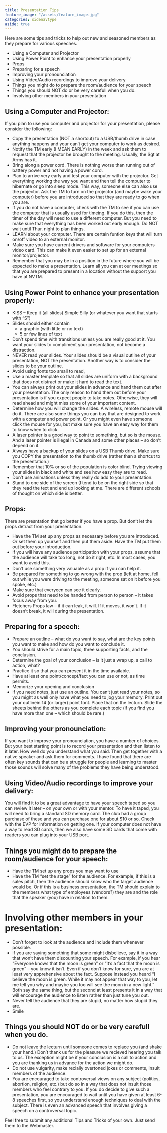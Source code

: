 ```yaml
---
title: Presentation Tips
feature_image: "/assets/feature_image.jpg"
categories: sidenavtype
aside: true
---
```

Here are some tips and tricks to help out new and seasoned members as they prepare for various speeches.

* Using a Computer and Projector
* Using Power Point to enhance your presentation properly
* Props
* Preparing for a speech
* Improving your pronounciation
* Using Video/Audio recordings to improve your delivery
* Things you might do to prepare the room/audience for your speech
* Things you should NOT do or be very carefull when you do.
* Involving other members in your presentation

## Using a Computer and Projector:

If you plan to use you computer and projector for your presentation, please consider the following:

* Copy the presentation (NOT a shortcut) to a USB/thumb drive in case anything happens and your can’t get your computer to work as desired.
* Notify the TM early (I MEAN EARLY) in the week and ask them to request that the projector be brought to the meeting. Usually, the Sgt at Arms has it.
* Bring along a power cord. There is nothing worse than running out of battery power and not having a power cord.
* Plan to arrive very early and test your computer with the projector. Get everything working the way you want and then tell the computer to hibernate or go into sleep mode. This way, someone else can also use the projector. Ask the TM to turn on the projector (and maybe wake your computer) before you are introduced so that they are ready to go when you are.
* If you do not have a computer, check with the TM to see if you can use the computer that is usually used for timeing. If you do this, then the timer of the day will need to use a different computer. But you need to make sure that everything has been worked out early enough. Do NOT wait until Thur. night to plan things.
* LEARN about your computer. There are certain funtion keys that will turn on/off video to an external monitor.
* Make sure you have current drivers and software for your computers video card. This can make it even easier to set up for an external monitor/projector.
* Remember that you may be in a position in the future where you will be expected to make a presentation. Learn all you can at our meetings so that you are prepared to present in a location without the support you have at NVTM.

## Using Power Point to enhance your presentation properly:

* KISS – Keep it (all slides) Simple Silly (or whatever you want that starts with “S”)
* Slides should either contain
  * a graphic (with little or no text)
  * 5 or few lines of text
* Don’t spend time with transitions unless you are really good at it. You want your slides to compliment your presentation, not become a distraction.
* NEVER read your slides. Your slides should be a visual outline of your presentation, NOT the presentation. Another way is to consider the slides to be your outline.
* Avoid using fonts too small to read,
* Use a master template so that all slides are uniform with a background that does not distract or make it hard to read the text.
* You can always print out your slides in advance and hand them out after your presentation. The only reason to hand them out before your presentation is if you expect people to take notes. Otherwise, they will read ahead and might miss some of your important content.
* Determine how you will change the slides. A wireless, remote mouse will do it. There are also some things you can buy that are designed to work with a computer and power point. Or you might even have someone click the mouse for you, but make sure you have an easy way for them to know when to click.
* A laser pointer is a good way to point to something, but so is the mouse. And a laser pointer is illegal in Canada and some other places – so don’t depend on it.
* Always have a backup of your slides on a USB Thumb drive. Make sure you COPY the presentation to the thumb drive (rather than a shortcut to the presentation.)
* Remember that 10% or so of the population is color blind. Trying viewing your slides in black and white and see how easy they are to read.
* Don’t use animations unless they really do add to your presentation.
* Stand to one side of the screen (I tend to be on the right side so that they read the text and end up looking at me. There are different schools of thought on which side is better.

## Props:

There are presntation that go better if you have a prop. But don’t let the props detract from your presentation.

* Have the TM set up any props as necessary before you are introduced. Or set them up yourself and then put them aside. Have the TM put them out before your introduction.
* If you will have any audience participation with your props, assume that the audience will take too long, not do it right, etc. In most cases, you want to avoid this.
* Don’t use something very valuable as a prop if you can help it.
* Be prepared for something to go wrong with the prop (left at home, fell out while you were driving to the meeting, someone sat on it before you spoke, etc.)
* Make sure that everyeen can see it clearly.
* Avoid props that need to be handed from person to person – it takes focus away from you.
* Fletchers Props law – if it can leak, it will. If it moves, it won’t. If it doesn’t break, it will during the presentation.

## Preparing for a speech:

* Prepare an outline – what do you want to say, what are the key points you want to make and how do you want to conclude it.
* You should strive for a main topic, three supporting facts, and the conclusion.
* Determine the goal of your conclusion – is it just a wrap up, a call to action, what?
* Practice it so that you can present it in the time available.
* Have at least one point/concept/fact you can use or not, as time permits.
* Memorize your opening and conclusion
* If you need notes, just use an outline. You can’t just read your notes, so you might as well only have what you need to jog your memory. Print out your outlinein 14 (or larger) point font. Place that on the lecturn. Slide the sheets behind the others as you complete each topic (if you find you have more than one – which should be rare.)

## Improving your pronounciation:

If you want to improve your pronounciation, you have a number of choices. But your best starting point is to record your presentation and then listen to it later. How well do you understand what you said. Then get together with a native speaker and ask them for comments. I have found that there are often key sounds that can be a struggle for people and learning to master those sounds will solve many of the problems they have being understood.

## Using Video/Audio recordings to improve your delivery:

You will find it to be a great advantage to have your speech taped so you can review it later – on your own or with your mentor.  To have it taped, you will need to bring a standard SD memory card.  The club had a group purchase of these and you can purchase one for about $10 or so.  Check with the EVP for information on getting one.  If your computer does not have a way to read SD cards, then we also have some SD cards that come with readers you can plug into your USB port.

## Things you might do to prepare the room/audience for your speech:

* Have the TM set up any props you may want to use
* Have the TM “set the stage” for the audience. For example, if this is a sales pitch, then the audience should know who the target audience would be.  Or if this is a business presentation, the TM should explain to the members what type of employees (vendors?) they are and the role that the speaker (you) have in relation to them.

# Involving other members in your presentation:

* Don’t forget to look at the audience and include them whenever possible.
* If you are saying something that some might disbelieve, say it in a way that won’t have them discounting your speech. For example, if you hear “Everyone knows that the moon is green” or “It’s a fact that the moon is green” – you know it isn’t. Even if you don’t know for sure, you are at least very apprehensive about the fact. Suppose instead you heard “I believe the moon is green. While it may not appear that way to you, let me tell you why and maybe you too will see the moon in a new light.” Both say the same thing, but the second at least presents it in a way that will encourage the audience to listen rather than just tune you out.
* Never tell the audience that they are stupid, no matter how stupid they are.
* Smile

## Things you should NOT do or be very carefull when you do.

* Do not leave the lecturn until someone comes to replace you (and shake your hand.)
Don’t thank us for the pleasure we recieved hearing you talk to us. The exception might be if your conclusion is a call to action and you are thanking us in advance for the action we might do.
* Do not use vulgarity, make recially overtoned jokes or comments, insult members of the audience.
* You are encouraged to take controversal views on any subject (politics, abortion, religion, etc.) but do so in a way that does not insult those members who feel contrary to you.  If you do decide to give such a presentation, you are encouraged to wait until you have given at least 6-8 speeches first, so you understand enough techniques to deal with the subject.  There is even an advanced speech that involves giving a speech on a controversal topic.

Feel free to submit any additional Tips and Tricks of your own. Just send them to the Webmaster.

